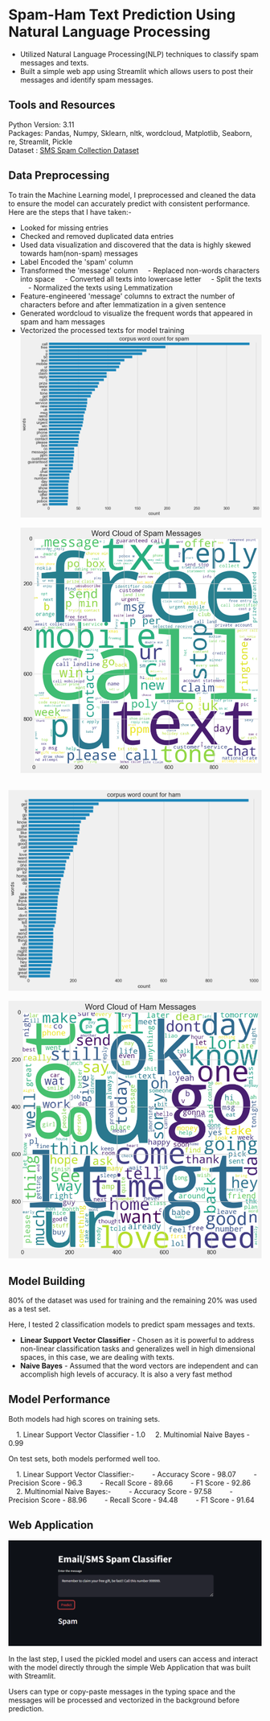 
# Spam-Ham Text Prediction Using Natural Language Processing
- Utilized Natural Language Processing(NLP) techniques to classify spam messages and texts.
- Built a simple web app using Streamlit which allows users to post their messages and identify spam messages.


## Tools and Resources
Python Version: 3.11\
Packages: Pandas, Numpy, Sklearn, nltk, wordcloud, Matplotlib, Seaborn, re, Streamlit, Pickle\
Dataset : [SMS Spam Collection Dataset](https://www.kaggle.com/datasets/uciml/sms-spam-collection-dataset)

## Data Preprocessing
To train the Machine Learning model, I preprocessed and cleaned the data to ensure the model can accurately predict with consistent performance. Here are the steps that I have taken:-

- Looked for missing entries
- Checked and removed duplicated data entries 
- Used data visualization and discovered that the data is highly skewed towards ham(non-spam) messages
- Label Encoded the 'spam' column
- Transformed the 'message' column
    - Replaced non-words characters into space
    - Converted all texts into lowercase letter
    - Split the texts
    - Normalized the texts using Lemmatization
- Feature-engineered 'message' columns to extract the number of characters before and after lemmatization in a given sentence  
- Generated wordcloud to visualize the frequent words that appeared in spam and ham messages
- Vectorized the processed texts for model training
 
 ![Spam Corpus](https://github.com/BryanNGYH/Spam-Ham-Detection/blob/master/images/spam_corpus.png?raw=true)
 
 ![Word Cloud of Spam Messages](https://github.com/BryanNGYH/Spam-Ham-Detection/blob/master/images/spam_wordcloud.png?raw=true)

 ![Ham Corpus](https://github.com/BryanNGYH/Spam-Ham-Detection/blob/master/images/ham_corpus.png?raw=true)
 
 ![Word Cloud of Ham Messages](https://github.com/BryanNGYH/Spam-Ham-Detection/blob/master/images/ham_wordcloud.png?raw=true)


## Model Building
80% of the dataset was used for training and the remaining 20% was used as a test set.

Here, I tested 2 classification models to predict spam messages and texts.

- **Linear Support Vector Classifier** - Chosen as it is powerful to address non-linear classification tasks and generalizes well in high dimensional spaces, in this case, we are dealing with texts.
- **Naive Bayes** - Assumed that the word vectors are independent and can accomplish high levels of accuracy. It is also a very fast method


## Model Performance
Both models had high scores on training sets.

    1. Linear Support Vector Classifier - 1.0
    2. Multinomial Naive Bayes - 0.99

On test sets, both models performed well too.

    1. Linear Support Vector Classifier:-
        - Accuracy Score - 98.07
        - Precision Score - 96.3
        - Recall Score - 89.66
        - F1 Score - 92.86
    
    2. Multinomial Naive Bayes:-
        - Accuracy Score - 97.58
        - Precision Score - 88.96
        - Recall Score - 94.48
        - F1 Score - 91.64

## Web Application
![Web App](https://github.com/BryanNGYH/Spam-Ham-Detection/blob/master/images/Web%20App.png?raw=true)

In the last step, I used the pickled model and users can access and interact with the model directly through the simple Web Application that was built with Streamlit.

Users can type or copy-paste messages in the typing space and the messages will be processed and vectorized in the background before prediction.
